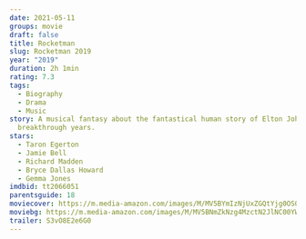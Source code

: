 ```yaml
---
date: 2021-05-11
groups: movie
draft: false
title: Rocketman
slug: Rocketman 2019
year: "2019"
duration: 2h 1min
rating: 7.3
tags:
  - Biography
  - Drama
  - Music
story: A musical fantasy about the fantastical human story of Elton John's
  breakthrough years.
stars:
  - Taron Egerton
  - Jamie Bell
  - Richard Madden
  - Bryce Dallas Howard
  - Gemma Jones
imdbid: tt2066051
parentsguide: 18
moviecover: https://m.media-amazon.com/images/M/MV5BYmIzNjUxZGQtYjg0OS00MmE0LTgwZDAtMzVmODQ2MGI5MTQ5XkEyXkFqcGdeQXVyMTA3MTA4Mzgw._V1_FMjpg_UX800_.jpg
moviebg: https://m.media-amazon.com/images/M/MV5BNmZkNzg4MzctN2JlNC00YWIyLWI3NjktNGVkMjBkZTc5ZTE0XkEyXkFqcGdeQXVyOTMyOTQyNzA@._V1_FMjpg_UX1280_.jpg
trailer: S3vO8E2e6G0
---
```

